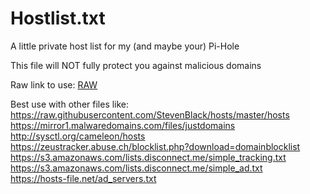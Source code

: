 # Hostlist.txt

A little private host list for my (and maybe your) Pi-Hole

This file will NOT fully protect you against malicious domains

Raw link to use: [RAW](https://raw.githubusercontent.com/SpielefreakJ/Hostlist/master/hosts.txt)

Best use with other files like:<br/>
https://raw.githubusercontent.com/StevenBlack/hosts/master/hosts<br/>
https://mirror1.malwaredomains.com/files/justdomains<br/>
http://sysctl.org/cameleon/hosts<br/>
https://zeustracker.abuse.ch/blocklist.php?download=domainblocklist<br/>
https://s3.amazonaws.com/lists.disconnect.me/simple_tracking.txt<br/>
https://s3.amazonaws.com/lists.disconnect.me/simple_ad.txt<br/>
https://hosts-file.net/ad_servers.txt<br/>
